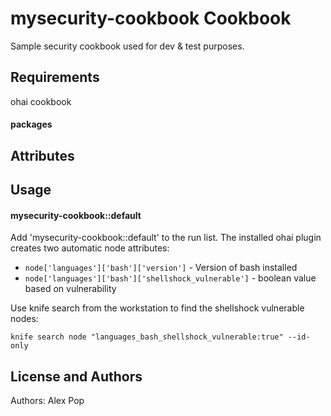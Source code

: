 mysecurity-cookbook Cookbook
==========================
Sample security cookbook used for dev & test purposes.

Requirements
------------
ohai cookbook

#### packages


Attributes
----------

Usage
-----
#### mysecurity-cookbook::default

Add 'mysecurity-cookbook::default' to the run list. The installed ohai plugin creates two automatic node attributes:

* `node['languages']['bash']['version']` - Version of bash installed
* `node['languages']['bash']['shellshock_vulnerable']` - boolean value based on vulnerability

Use knife search from the workstation to find the shellshock vulnerable nodes:

```
knife search node "languages_bash_shellshock_vulnerable:true" --id-only
```

License and Authors
-------------------
Authors: Alex Pop
